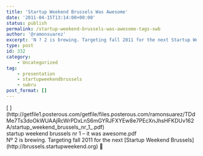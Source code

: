```yaml
---
title: 'Startup Weekend Brussels Was Awesome'
date: '2011-04-15T13:14:00+00:00'
status: publish
permalink: /startup-weekend-brussels-was-awesome-tags-swb
author: '@ramonsuarez'
excerpt: 'N ? 2 is brewing. Targeting fall 2011 for the next Startup Weekend Brussels :)'
type: post
id: 332
category:
    - Uncategorized
tag:
    - presentation
    - startupweekendbrussels
    - swbru
post_format: []
---
```

<div class="p_embed p_file_embed">[  ](http://getfile1.posterous.com/getfile/files.posterous.com/ramonsuarez/TDdMe7Ts3doOkWUAAjRcWrPDxLnS6mGYRJFXYEw8e7PEcXnJhsHFKDUv162A/startup_weekend_brussels_nr_1_.pdf)<div class="p_icon"></div><div class="p_text">startup weekend brussels nr 1 – it was awesome.pdf</div></div>Nº 2 is brewing. Targeting fall 2011 for the next [Startup Weekend Brussels](http://brussels.startupweekend.org) 🙂